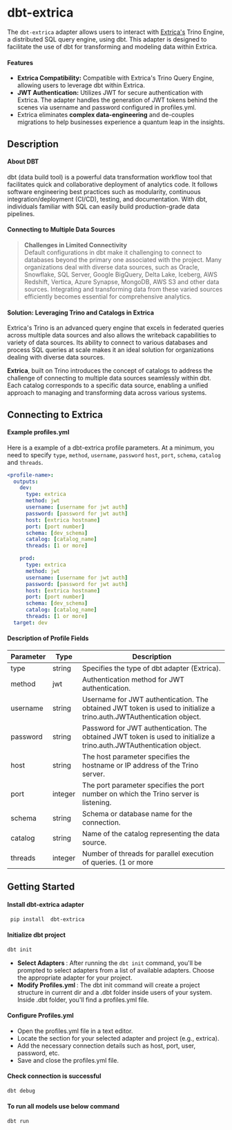 
  
# dbt-extrica

The ```dbt-extrica``` adapter allows users to interact with [Extrica's](https://www.extrica.ai)
Trino Engine, a distributed SQL query engine, using dbt. 
This adapter is designed to facilitate the use of dbt for transforming and modeling data within Extrica.
#### Features
- **Extrica Compatibility:** Compatible with Extrica's Trino Query Engine, allowing users to leverage dbt within Extrica.
- **JWT Authentication:** Utilizes JWT for secure authentication with Extrica. The adapter handles the generation of JWT tokens behind the scenes via username and password configured in profiles.yml.
- Extrica eliminates **complex data-engineering** and de-couples migrations to help businesses experience a quantum leap in the insights. 

## Description 
#### About DBT 
dbt (data build tool) is a powerful data transformation workflow tool that facilitates quick and collaborative deployment of analytics code. It follows software engineering best practices such as modularity, continuous integration/deployment (CI/CD), testing, and documentation. With dbt, individuals familiar with SQL can easily build production-grade data pipelines.

#### Connecting to Multiple Data Sources
> <b> Challenges in Limited Connectivity </b> <br>
> Default configurations in dbt make it challenging to connect to databases beyond the primary one associated with the project.
> Many organizations deal with diverse data sources, such as Oracle, Snowflake, SQL Server, Google BigQuery, Delta Lake, Iceberg, AWS Redshift, Vertica, Azure Synapse, MongoDB, AWS S3 and other data sources.
> Integrating and transforming data from these varied sources efficiently becomes essential for comprehensive analytics.

#### Solution: Leveraging Trino and Catalogs in Extrica
Extrica's Trino is an advanced query engine that excels in federated queries across multiple data sources and also allows the writeback capabilities to variety of data sources. 
Its ability to connect to various databases and process SQL queries at scale makes it an ideal solution for organizations dealing with diverse data sources.

<b>Extrica</b>, built on Trino introduces the concept of catalogs to address the challenge of connecting to multiple data sources seamlessly within dbt.
Each catalog corresponds to a specific data source, enabling a unified approach to managing and transforming data across various systems.

## Connecting to Extrica

#### Example profiles.yml 
Here is a  example of a dbt-extrica profile parameters. At a minimum, you need to specify `type`, `method`, `username`, `password` `host`, `port`, `schema`, `catalog` and `threads`.
<File name='~/.dbt/profiles.yml'>

```yaml
<profile-name>:
  outputs:
    dev:
      type: extrica
      method: jwt 
      username: [username for jwt auth]
      password: [password for jwt auth]  
      host: [extrica hostname]
      port: [port number]
      schema: [dev_schema]
      catalog: [catalog_name]
      threads: [1 or more]

    prod:
      type: extrica
      method: jwt 
      username: [username for jwt auth]
      password: [password for jwt auth]  
      host: [extrica hostname]
      port: [port number]
      schema: [dev_schema]
      catalog: [catalog_name]
      threads: [1 or more]
  target: dev

```
</File>

#### Description of Profile Fields

| Parameter  | Type     | Description                              |
|------------|----------|------------------------------------------|
| type       | string  | Specifies the type of dbt adapter (Extrica). |
| method     | jwt      | Authentication method for JWT authentication. |
| username   | string   | Username for JWT authentication. The obtained JWT token is used to initialize a trino.auth.JWTAuthentication object.      |
| password   | string   | Password for JWT authentication. The obtained JWT token is used to initialize a trino.auth.JWTAuthentication object.      |
| host       | string   | The host parameter specifies the hostname or IP address of the Trino server.           |
| port       | integer  | The port parameter specifies the port number on which the Trino server is listening.        |
| schema     | string   | Schema or database name for the connection. |
| catalog    | string   | Name of the catalog representing the data source. |
| threads    | integer  | Number of threads for parallel execution of queries. (1 or more |

## Getting Started
#### Install dbt-extrica adapter

```sh
 pip install  dbt-extrica
```
#### Initialize dbt project 
```sh
dbt init
```
* <b> Select Adapters </b> : After running the `dbt init` command, you'll be prompted to select adapters from a list of available adapters. Choose the appropriate adapter for your project.
* <b> Modify Profiles.yml </b> : The dbt init command will create a project structure in current dir and a .dbt folder inside users of your system. Inside .dbt folder, you'll find a profiles.yml file.

#### Configure Profiles.yml
* Open the profiles.yml file in a text editor.
* Locate the section for your selected adapter and project (e.g., extrica).
* Add the necessary connection details such as host, port, user, password, etc.
* Save and close the profiles.yml file.
#### Check connection is successful 
```sh
dbt debug
```
#### To run all models use below command
```sh
dbt run
```
